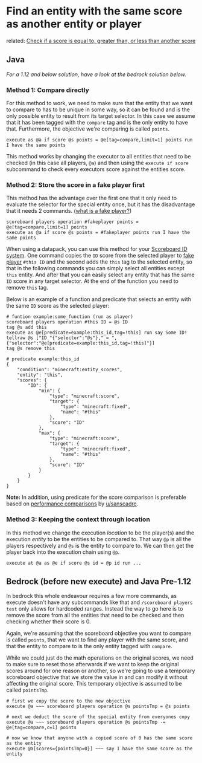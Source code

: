 # Find an entity with the same score as another entity or player

related: [Check if a score is equal to, greater than, or less than another score](/wiki/questions/scorecompare)

## Java

_For a 1.12 and below solution, have a look at the bedrock solution below._

### Method 1: Compare directly

For this method to work, we need to make sure that the entity that we want to compare to has to be unique in some way, so it can be found and is the only possible entity to result from its target selector. In this case we assume that it has been tagged with the `compare` tag and is the only entity to have that. Furthermore, the objective we're comparing is called `points`.

    execute as @a if score @s points = @e[tag=compare,limit=1] points run I have the same points

This method works by changing the executor to all entities that need to be checked (in this case all players, `@a`) and then using the `execute if score` subcommand to check every executors score against the entities score.

### Method 2: Store the score in a fake player first

This method has the advantage over the first one that it only need to evaluate the selector for the special entity once, but it has the disadvantage that it needs 2 commands. ([what is a fake player?](/wiki/questions/fakeplayer))

    scoreboard players operation #fakeplayer points = @e[tag=compare,limit=1] points
    execute as @a if score @s points = #fakeplayer points run I have the same points

When using a datapack, you can use this method for your [Scoreboard ID system](/wiki/questions/linkentity).
One command copies the `ID` score from the selected player to [fake player](/wiki/questions/fakeplayer) `#this ID` and the second adds the `this` tag to the selected entity, so that in the following commands you can simply select all entities except `this` entity. And after that you can easily select any entity that has the same `ID` score in any target selector. At the end of the function you need to remove `this` tag. 

Below is an example of a function and predicate that selects an entity with the same `ID` score as the selected player:

    # funtion example:some_function (run as player)
    scoreboard players operation #this ID = @s ID
    tag @s add this
    execute as @e[predicate=example:this_id,tag=!this] run say Some ID!
    tellraw @s ["ID "{"selector":"@s"}," = ",{"selector":"@e[predicate=example:this_id,tag=!this]"}]
    tag @s remove this
    
    # predicate example:this_id
    {
        "condition": "minecraft:entity_scores",
        "entity": "this",
        "scores": {
            "ID": {
                "min": {
                    "type": "minecraft:score",
                    "target": {
                        "type": "minecraft:fixed",
                        "name": "#this"
                    },
                    "score": "ID"
                },
                "max": {
                    "type": "minecraft:score",
                    "target": {
                        "type": "minecraft:fixed",
                        "name": "#this"
                    },
                    "score": "ID"
                }
            }
        }
    }

**Note:** In addition, using predicate for the score comparison is preferable based on [performance comparisons](https://www.reddit.com/r/MinecraftCommands/comments/1ceck9n/comment/l1u6z2a) by [u/sanscadre](https://www.reddit.com/u/sanscadre).

### Method 3: Keeping the context through location

In this method we change the execution _location_ to be the player(s) and the execution _entity_ to be the entities to be compared to. That way `@p` is all the players respectively and `@s` is the entity to compare to. We can then get the player back into the execution chain using `@p`. 

    execute at @a as @e if score @s id = @p id run ...

## Bedrock (before new execute) and Java Pre-1.12

In bedrock this whole endeavour requires a few more commands, as execute doesn't have any subcommands like that and `/scoreboard players test` only allows for hardcoded ranges. Instead the way to go here is to remove the score from all the entities that need to be checked and then checking whether their score is 0.

Again, we're assuming that the scoreboard objective you want to compare is called `points`, that we want to find any player with the same score, and that the entity to compare to is the only entity tagged with `compare`.

While we could just do the math operations on the original scores, we need to make sure to reset those afterwards if we want to keep the original scores around for one reason or another, so we're going to use a temporary scoreboard objective that we store the value in and can modify it without affecting the original score. This temporary objective is assumed to be called `pointsTmp`.

    # first we copy the score to the new objective
    execute @a ~~~ scoreboard players operation @s pointsTmp = @s points
    
    # next we deduct the score of the special entity from everyones copy
    execute @a ~~~ scoreboard players operation @s pointsTmp -= @e[tag=compare,c=1] points
    
    # now we know that anyone with a copied score of 0 has the same score as the entity
    execute @a[scores={pointsTmp=0}] ~~~ say I have the same score as the entity
